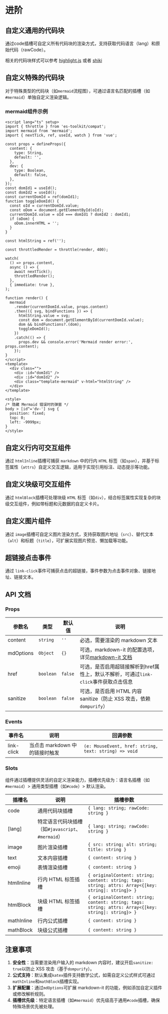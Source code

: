 # 进阶

## 自定义通用的代码块

通过code插槽可自定义所有代码块的渲染方式，支持获取代码语言（lang）和原始代码（rawCode）。

<demo vue="markdown/basicCode.vue" :vueFiles="{'demo': 'markdown/exbasicCode.vue'}" />

相关的代码块样式可以参考 [highlight.js](https://highlightjs.org/) 或者 [shiki](https://shiki.tmrs.site/)

## 自定义特殊的代码块

对于特殊类型的代码块（如`mermaid`流程图），可通过语言名匹配的插槽（如`#mermaid`）单独自定义渲染逻辑。

<demo vue="markdown/basicMermaid.vue" />

### mermaid组件示例

```vue
<script lang="ts" setup>
import { throttle } from 'es-toolkit/compat';
import mermaid from 'mermaid';
import { nextTick, ref, useId, watch } from 'vue';

const props = defineProps({
  content: {
    type: String,
    default: '',
  },
  dev: {
    type: Boolean,
    default: false,
  },
});
const domId1 = useId();
const domId2 = useId();
const currentDomId = ref(domId1);
function toggleDomId() {
  const oId = currentDomId.value;
  const oDom = document.getElementById(oId);
  currentDomId.value = oId === domId1 ? domId2 : domId1;
  if (oDom) {
    oDom.innerHTML = '';
  }
}

const htmlString = ref('');

const throttledRender = throttle(render, 400);

watch(
  () => props.content,
  async () => {
    await nextTick();
    throttledRender();
  },
  { immediate: true },
);

function render() {
  mermaid
    .render(currentDomId.value, props.content)
    .then(({ svg, bindFunctions }) => {
      htmlString.value = svg;
      const dom = document.getElementById(currentDomId.value);
      dom && bindFunctions?.(dom);
      toggleDomId();
    })
    .catch(() => {
      props.dev && console.error('Mermaid render error:', props.content);
    });
}
</script>
<template>
  <div class="">
    <div :id="domId1" />
    <div :id="domId2" />
    <div class="template-mermaid" v-html="htmlString" />
  </div>
</template>

<style>
/* 隐藏 Mermaid 错误时的弹窗 */
body > [id^='dv-'] svg {
  position: fixed;
  top: 0;
  left: -9999px;
}
</style>
```

## 自定义行内可交互组件

通过 `htmlInline`插槽可捕获 `markdown` 中的行内 `HTML` 标签（如`span`），并基于标签属性（`attrs`）自定义交互逻辑，适用于实现引用标注、动态提示等功能。

<demo vue="markdown/basicInline.vue" :vueFiles="{'demo': 'markdown/exbasicInline.vue'}" />

## 自定义块级可交互组件

通过 `htmlBlock`插槽可处理块级 `HTML` 标签（如`div`），结合标签属性实现复杂的块级交互组件，例如带标题和元数据的自定义卡片。

<demo vue="markdown/basicBlock.vue" :vueFiles="{'demo': 'markdown/exbasicBlock.vue'}" />

## 自定义图片组件

通过 `image`插槽可自定义图片渲染方式，支持获取图片地址（`src`）、替代文本（`alt`）和标题（`title`），可扩展实现图片预览、懒加载等功能。

<demo vue="markdown/basicImage.vue" />

## 超链接点击事件

通过 `link-click`事件可捕获点击的超链接，事件参数为点击事件对象、链接地址、链接文本。

<demo vue="markdown/basicLink.vue" />

## API 文档

### Props

| 参数名    | 类型      | 默认值  | 说明                                                                                             |
| --------- | --------- | ------- | ------------------------------------------------------------------------------------------------ |
| content   | `string`  | `''`    | 必选，需要渲染的 markdown 文本                                                                   |
| mdOptions | `Object`  | `{}`    | 可选，markdown-it 的配置选项，详见[markdown-it 文档](https://markdown-it.github.io/markdown-it/) |
| href      | `boolean` | `false` | 可选，是否启用超链接解析到href属性上，默认不解析，可通过`link-click`事件获取点击信息             |
| sanitize  | `boolean` | `false` | 可选，是否启用 HTML 内容 sanitize（防止 XSS 攻击，依赖`dompurify`）                              |

### Events

| 事件名     | 说明                           | 回调参数                                              |
| ---------- | ------------------------------ | ----------------------------------------------------- |
| link-click | 当点击 markdown 中的链接时触发 | `(e: MouseEvent, href: string, text: string) => void` |

### Slots

组件通过插槽提供灵活的自定义渲染能力，插槽优先级为：语言名插槽（如`#mermaid`）> 通用类型插槽（如`#code`）> 默认渲染。

| 插槽名     | 说明                                              | 插槽参数                                                                                            |
| ---------- | ------------------------------------------------- | --------------------------------------------------------------------------------------------------- |
| code       | 通用代码块插槽                                    | `{ lang: string; rawCode: string }`                                                                 |
| [lang]     | 特定语言代码块插槽（如`#javascript`、`#mermaid`） | `{ lang: string; rawCode: string }`                                                                 |
| image      | 图片渲染插槽                                      | `{ src: string; alt: string; title: string }`                                                       |
| text       | 文本内容插槽                                      | `{ content: string }`                                                                               |
| emoji      | 表情渲染插槽                                      | `{ content: string }`                                                                               |
| htmlInline | 行内 HTML 标签插槽                                | `{ originalContent: string; content: string; tags: string; attrs: Array<{[key: string]: string}> }` |
| htmlBlock  | 块级 HTML 标签插槽                                | `{ originalContent: string; content: string; tags: string; attrs: Array<{[key: string]: string}> }` |
| mathInline | 行内公式插槽                                      | `{ content: string }`                                                                               |
| mathBlock  | 块级公式插槽                                      | `{ content: string }`                                                                               |

## 注意事项

1.  **安全性**：当需要渲染用户输入的 markdown 内容时，建议开启`sanitize: true`以防止 XSS 攻击（基于`dompurify`）。
2.  **公式支持**：默认集成`katex`插件支持数学公式，如需自定义公式样式可通过`mathInline`和`mathBlock`插槽实现。
3.  **扩展配置**：通过`mdOptions`可扩展 markdown-it 的功能，例如添加自定义插件或修改解析规则。
4.  **插槽优先级**：特定语言插槽（如`#mermaid`）优先级高于通用`#code`插槽，确保特殊场景优先被处理。
